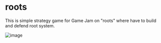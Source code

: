 # roots
This is simple strategy game for Game Jam on "roots" where have to build and defend root system.

![image](https://github.com/ederros/roots/assets/66615068/24b81e46-6079-4856-9baf-4b6e811385b6)
